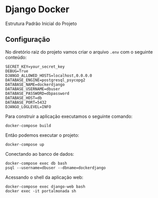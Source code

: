 # Django Docker

Estrutura Padrão Inicial do Projeto

## Configuração

No diretório raiz do projeto vamos criar o arquivo `.env` com o seguinte conteúdo:

```
SECRET_KEY=your_secret_key
DEBUG=True
DJANGO_ALLOWED_HOSTS=localhost,0.0.0.0
DATABASE_ENGINE=postgresql_psycopg2
DATABASE_NAME=dockerdjango
DATABASE_USERNAME=dbuser
DATABASE_PASSWORD=dbpassword
DATABASE_HOST=db
DATABASE_PORT=5432
DJANGO_LOGLEVEL=INFO
```

Para construir a aplicação executamos o seguinte comando:

```
docker-compose build
```

Então podemos executar o projeto:

```
docker-compose up
```

Conectando ao banco de dados:

```
docker-compose exec db bash
psql --username=dbuser --dbname=dockerdjango
```

Acessando o shell da aplicação web:

```
docker-compose exec django-web bash
docker exec -it portalmonada sh
```
